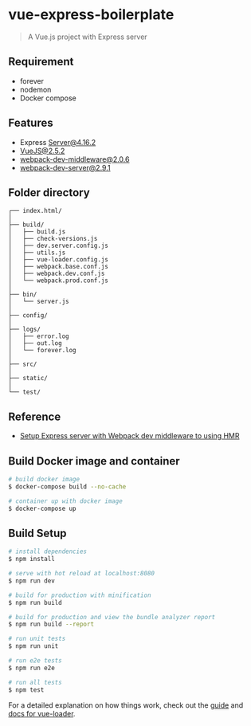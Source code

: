 # vue-express-boilerplate

> A Vue.js project with Express server

## Requirement
* forever
* nodemon
* Docker compose

## Features
* Express Server@4.16.2
* VueJS@2.5.2
* webpack-dev-middleware@2.0.6
* webpack-dev-server@2.9.1

## Folder directory

```
┌── index.html/
│
├── build/    
│   ├── build.js
│   ├── check-versions.js
│   ├── dev.server.config.js
│   ├── utils.js
│   ├── vue-loader.config.js
│   ├── webpack.base.conf.js
│   ├── webpack.dev.conf.js
│   └── webpack.prod.conf.js
│
├── bin/
│   └── server.js
│
├── config/
│
├── logs/    
│   ├── error.log
│   ├── out.log
│   └── forever.log
│
├── src/
│
├── static/
│
└── test/   
```

## Reference
* [Setup Express server with Webpack dev middleware to using HMR]()

## Build Docker image and container
```bash
# build docker image
$ docker-compose build --no-cache

# container up with docker image
$ docker-compose up
```
## Build Setup

``` bash
# install dependencies
$ npm install

# serve with hot reload at localhost:8080
$ npm run dev

# build for production with minification
$ npm run build

# build for production and view the bundle analyzer report
$ npm run build --report

# run unit tests
$ npm run unit

# run e2e tests
$ npm run e2e

# run all tests
$ npm test
```

For a detailed explanation on how things work, check out the [guide](http://vuejs-templates.github.io/webpack/) and [docs for vue-loader](http://vuejs.github.io/vue-loader).
